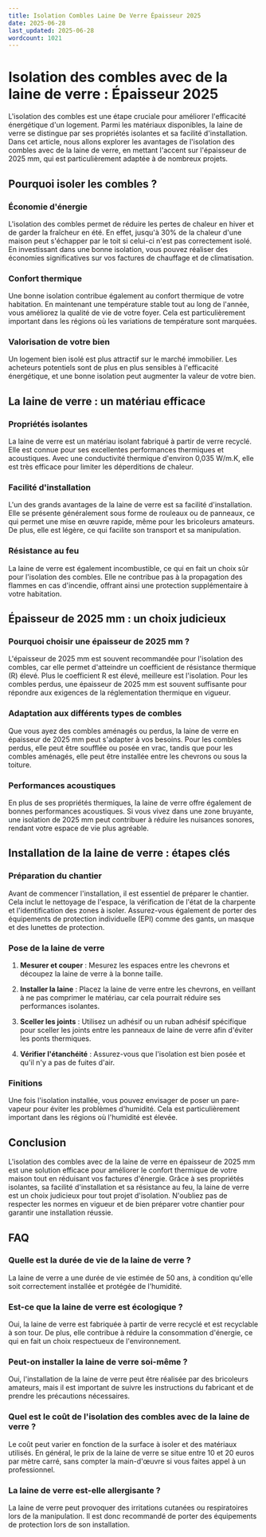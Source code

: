 ```yaml
---
title: Isolation Combles Laine De Verre Épaisseur 2025
date: 2025-06-28
last_updated: 2025-06-28
wordcount: 1021
---
```


# Isolation des combles avec de la laine de verre : Épaisseur 2025

L'isolation des combles est une étape cruciale pour améliorer l'efficacité énergétique d'un logement. Parmi les matériaux disponibles, la laine de verre se distingue par ses propriétés isolantes et sa facilité d'installation. Dans cet article, nous allons explorer les avantages de l'isolation des combles avec de la laine de verre, en mettant l'accent sur l'épaisseur de 2025 mm, qui est particulièrement adaptée à de nombreux projets.

## Pourquoi isoler les combles ?

### Économie d'énergie

L'isolation des combles permet de réduire les pertes de chaleur en hiver et de garder la fraîcheur en été. En effet, jusqu'à 30% de la chaleur d'une maison peut s'échapper par le toit si celui-ci n'est pas correctement isolé. En investissant dans une bonne isolation, vous pouvez réaliser des économies significatives sur vos factures de chauffage et de climatisation.

### Confort thermique

Une bonne isolation contribue également au confort thermique de votre habitation. En maintenant une température stable tout au long de l'année, vous améliorez la qualité de vie de votre foyer. Cela est particulièrement important dans les régions où les variations de température sont marquées.

### Valorisation de votre bien

Un logement bien isolé est plus attractif sur le marché immobilier. Les acheteurs potentiels sont de plus en plus sensibles à l'efficacité énergétique, et une bonne isolation peut augmenter la valeur de votre bien.

## La laine de verre : un matériau efficace

### Propriétés isolantes

La laine de verre est un matériau isolant fabriqué à partir de verre recyclé. Elle est connue pour ses excellentes performances thermiques et acoustiques. Avec une conductivité thermique d'environ 0,035 W/m.K, elle est très efficace pour limiter les déperditions de chaleur.

### Facilité d'installation

L'un des grands avantages de la laine de verre est sa facilité d'installation. Elle se présente généralement sous forme de rouleaux ou de panneaux, ce qui permet une mise en œuvre rapide, même pour les bricoleurs amateurs. De plus, elle est légère, ce qui facilite son transport et sa manipulation.

### Résistance au feu

La laine de verre est également incombustible, ce qui en fait un choix sûr pour l'isolation des combles. Elle ne contribue pas à la propagation des flammes en cas d'incendie, offrant ainsi une protection supplémentaire à votre habitation.

## Épaisseur de 2025 mm : un choix judicieux

### Pourquoi choisir une épaisseur de 2025 mm ?

L'épaisseur de 2025 mm est souvent recommandée pour l'isolation des combles, car elle permet d'atteindre un coefficient de résistance thermique (R) élevé. Plus le coefficient R est élevé, meilleure est l'isolation. Pour les combles perdus, une épaisseur de 2025 mm est souvent suffisante pour répondre aux exigences de la réglementation thermique en vigueur.

### Adaptation aux différents types de combles

Que vous ayez des combles aménagés ou perdus, la laine de verre en épaisseur de 2025 mm peut s'adapter à vos besoins. Pour les combles perdus, elle peut être soufflée ou posée en vrac, tandis que pour les combles aménagés, elle peut être installée entre les chevrons ou sous la toiture.

### Performances acoustiques

En plus de ses propriétés thermiques, la laine de verre offre également de bonnes performances acoustiques. Si vous vivez dans une zone bruyante, une isolation de 2025 mm peut contribuer à réduire les nuisances sonores, rendant votre espace de vie plus agréable.

## Installation de la laine de verre : étapes clés

### Préparation du chantier

Avant de commencer l'installation, il est essentiel de préparer le chantier. Cela inclut le nettoyage de l'espace, la vérification de l'état de la charpente et l'identification des zones à isoler. Assurez-vous également de porter des équipements de protection individuelle (EPI) comme des gants, un masque et des lunettes de protection.

### Pose de la laine de verre

1. **Mesurer et couper** : Mesurez les espaces entre les chevrons et découpez la laine de verre à la bonne taille.
   
2. **Installer la laine** : Placez la laine de verre entre les chevrons, en veillant à ne pas comprimer le matériau, car cela pourrait réduire ses performances isolantes.

3. **Sceller les joints** : Utilisez un adhésif ou un ruban adhésif spécifique pour sceller les joints entre les panneaux de laine de verre afin d'éviter les ponts thermiques.

4. **Vérifier l'étanchéité** : Assurez-vous que l'isolation est bien posée et qu'il n'y a pas de fuites d'air.

### Finitions

Une fois l'isolation installée, vous pouvez envisager de poser un pare-vapeur pour éviter les problèmes d'humidité. Cela est particulièrement important dans les régions où l'humidité est élevée.

## Conclusion

L'isolation des combles avec de la laine de verre en épaisseur de 2025 mm est une solution efficace pour améliorer le confort thermique de votre maison tout en réduisant vos factures d'énergie. Grâce à ses propriétés isolantes, sa facilité d'installation et sa résistance au feu, la laine de verre est un choix judicieux pour tout projet d'isolation. N'oubliez pas de respecter les normes en vigueur et de bien préparer votre chantier pour garantir une installation réussie.

## FAQ

### Quelle est la durée de vie de la laine de verre ?

La laine de verre a une durée de vie estimée de 50 ans, à condition qu'elle soit correctement installée et protégée de l'humidité.

### Est-ce que la laine de verre est écologique ?

Oui, la laine de verre est fabriquée à partir de verre recyclé et est recyclable à son tour. De plus, elle contribue à réduire la consommation d'énergie, ce qui en fait un choix respectueux de l'environnement.

### Peut-on installer la laine de verre soi-même ?

Oui, l'installation de la laine de verre peut être réalisée par des bricoleurs amateurs, mais il est important de suivre les instructions du fabricant et de prendre les précautions nécessaires.

### Quel est le coût de l'isolation des combles avec de la laine de verre ?

Le coût peut varier en fonction de la surface à isoler et des matériaux utilisés. En général, le prix de la laine de verre se situe entre 10 et 20 euros par mètre carré, sans compter la main-d'œuvre si vous faites appel à un professionnel.

### La laine de verre est-elle allergisante ?

La laine de verre peut provoquer des irritations cutanées ou respiratoires lors de la manipulation. Il est donc recommandé de porter des équipements de protection lors de son installation.